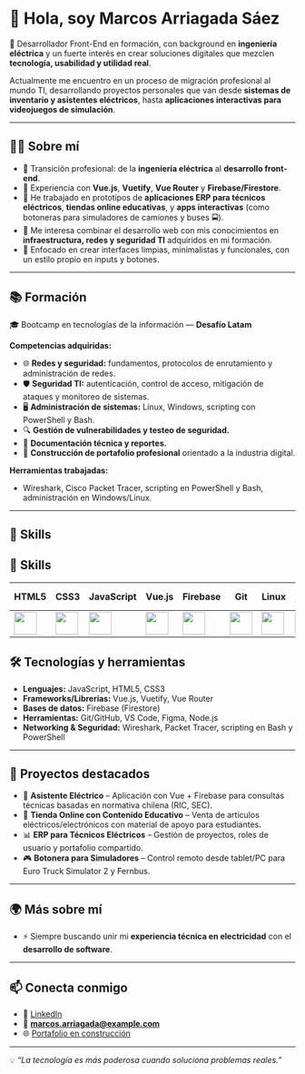# 👋 Hola, soy Marcos Arriagada Sáez  

🚀 Desarrollador Front-End en formación, con background en **ingeniería eléctrica** y un fuerte interés en crear soluciones digitales que mezclen **tecnología, usabilidad y utilidad real**.  

Actualmente me encuentro en un proceso de migración profesional al mundo TI, desarrollando proyectos personales que van desde **sistemas de inventario y asistentes eléctricos**, hasta **aplicaciones interactivas para videojuegos de simulación**.  

---

## 🧑‍💻 Sobre mí  
- 🔹 Transición profesional: de la **ingeniería eléctrica** al **desarrollo front-end**.  
- 🔹 Experiencia con **Vue.js**, **Vuetify**, **Vue Router** y **Firebase/Firestore**.  
- 🔹 He trabajado en prototipos de **aplicaciones ERP para técnicos eléctricos**, **tiendas online educativas**, y **apps interactivas** (como botoneras para simuladores de camiones y buses 🚍).  
- 🔹 Me interesa combinar el desarrollo web con mis conocimientos en **infraestructura, redes y seguridad TI** adquiridos en mi formación.  
- 🔹 Enfocado en crear interfaces limpias, minimalistas y funcionales, con un estilo propio en inputs y botones.  

---

## 📚 Formación  
🎓 Bootcamp en tecnologías de la información — **Desafío Latam**  

**Competencias adquiridas:**  
- 🌐 **Redes y seguridad:** fundamentos, protocolos de enrutamiento y administración de redes.  
- 🛡️ **Seguridad TI:** autenticación, control de acceso, mitigación de ataques y monitoreo de sistemas.  
- 🖥️ **Administración de sistemas:** Linux, Windows, scripting con PowerShell y Bash.  
- 🔍 **Gestión de vulnerabilidades y testeo de seguridad.**  
- 📑 **Documentación técnica y reportes.**  
- 📂 **Construcción de portafolio profesional** orientado a la industria digital.  

**Herramientas trabajadas:**  
- Wireshark, Cisco Packet Tracer, scripting en PowerShell y Bash, administración en Windows/Linux.  

---
## 🚀 Skills

## 🚀 Skills

| HTML5 | CSS3 | JavaScript | Vue.js | Firebase | Git | Linux | VS Code |
|-------|------|------------|--------|----------|-----|-------|---------|
| <img src="https://cdn.jsdelivr.net/gh/devicons/devicon/icons/html5/html5-original.svg" width="40"/> | <img src="https://cdn.jsdelivr.net/gh/devicons/devicon/icons/css3/css3-original.svg" width="40"/> | <img src="https://cdn.jsdelivr.net/gh/devicons/devicon/icons/javascript/javascript-original.svg" width="40"/> | <img src="https://cdn.jsdelivr.net/gh/devicons/devicon/icons/vuejs/vuejs-original.svg" width="40"/> | <img src="https://cdn.jsdelivr.net/gh/devicons/devicon/icons/firebase/firebase-plain.svg" width="40"/> | <img src="https://cdn.jsdelivr.net/gh/devicons/devicon/icons/git/git-original.svg" width="40"/> | <img src="https://cdn.jsdelivr.net/gh/devicons/devicon/icons/linux/linux-original.svg" width="40"/> | <img src="https://cdn.jsdelivr.net/gh/devicons/devicon/icons/vscode/vscode-original.svg" width="40"/> |

## 🛠️ Tecnologías y herramientas
- **Lenguajes:** JavaScript, HTML5, CSS3  
- **Frameworks/Librerías:** Vue.js, Vuetify, Vue Router  
- **Bases de datos:** Firebase (Firestore)  
- **Herramientas:** Git/GitHub, VS Code, Figma, Node.js  
- **Networking & Seguridad:** Wireshark, Packet Tracer, scripting en Bash y PowerShell  

---

## 📌 Proyectos destacados
- 🔧 **Asistente Eléctrico** – Aplicación con Vue + Firebase para consultas técnicas basadas en normativa chilena (RIC, SEC).  
- 🛒 **Tienda Online con Contenido Educativo** – Venta de artículos eléctricos/electrónicos con material de apoyo para estudiantes.  
- 📊 **ERP para Técnicos Eléctricos** – Gestión de proyectos, roles de usuario y portafolio compartido.  
- 🎮 **Botonera para Simuladores** – Control remoto desde tablet/PC para Euro Truck Simulator 2 y Fernbus.  

---

## 🌍 Más sobre mí 
- ⚡ Siempre buscando unir mi **experiencia técnica en electricidad** con el **desarrollo de software**.  

---

## 📫 Conecta conmigo
- 💼 [LinkedIn](https://www.linkedin.com/in/marcos-arriagada-866743339/)
- 📧 **marcos.arriagada@example.com**
- 🌐 [Portafolio en construcción](#)  

---

💡 *“La tecnología es más poderosa cuando soluciona problemas reales.”*  

